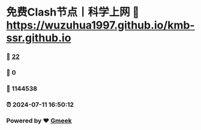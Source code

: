 # 免费Clash节点丨科学上网 :link: https://wuzuhua1997.github.io/kmb-ssr.github.io 
### :page_facing_up: [22](https://wuzuhua1997.github.io/kmb-ssr.github.io/tag.html) 
### :speech_balloon: 0 
### :hibiscus: 1144538 
### :alarm_clock: 2024-07-11 16:50:12 
### Powered by :heart: [Gmeek](https://github.com/Meekdai/Gmeek)
